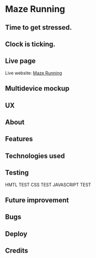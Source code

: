 <h1>Maze Running</h1>
<h2>Time to get stressed.</h2>
<h2>Clock is ticking.</h2>

<h2>Live page</h2>
Live website: <a href="https://paradoon.github.io/projec2/" rel="nofollow">Maze Running</a>
<h2>Multidevice mockup</h2>

<h2>UX</h2>

<h2>About</h2>

<h2>Features</h2>

<h2>Technologies used</h2>

<h2>Testing</h2>
HMTL TEST
CSS TEST
JAVASCRIPT TEST


<h2>Future improvement</h2>

<h2>Bugs</h2>
<h2>Deploy</h2>
<h2>Credits</h2>

